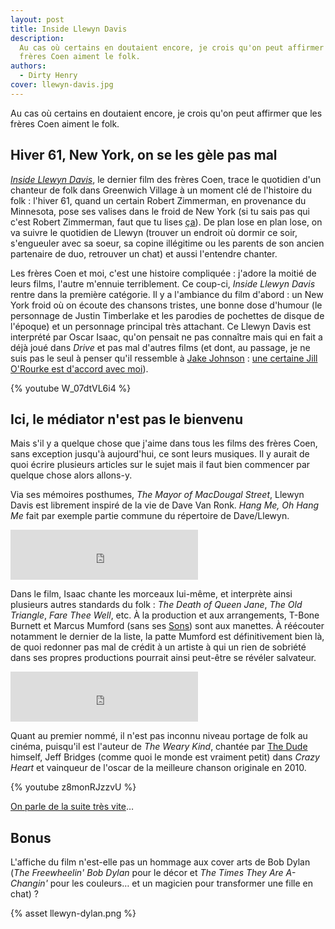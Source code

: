 ```yaml
---
layout: post
title: Inside Llewyn Davis
description:
  Au cas où certains en doutaient encore, je crois qu'on peut affirmer que les
  frères Coen aiment le folk.
authors:
  - Dirty Henry
cover: llewyn-davis.jpg
---
```


Au cas où certains en doutaient encore, je crois qu'on peut affirmer que les
frères Coen aiment le folk.

## Hiver 61, New York, on se les gèle pas mal

[_Inside Llewyn Davis_][1], le dernier film des frères Coen, trace le quotidien
d'un chanteur de folk dans Greenwich Village à un moment clé de l'histoire du
folk : l'hiver 61, quand un certain Robert Zimmerman, en provenance du
Minnesota, pose ses valises dans le froid de New York (si tu sais pas qui c'est
Robert Zimmerman, faut que tu lises [ça][2]). De plan lose en plan lose, on va
suivre le quotidien de Llewyn (trouver un endroit où dormir ce soir, s'engueuler
avec sa soeur, sa copine illégitime ou les parents de son ancien partenaire de
duo, retrouver un chat) et aussi l'entendre chanter.

Les frères Coen et moi, c'est une histoire compliquée : j'adore la moitié de
leurs films, l'autre m'ennuie terriblement. Ce coup-ci, _Inside Llewyn Davis_
rentre dans la première catégorie. Il y a l'ambiance du film d'abord : un New
York froid où on écoute des chansons tristes, une bonne dose d'humour (le
personnage de Justin Timberlake et les parodies de pochettes de disque de
l'époque) et un personnage principal très attachant. Ce Llewyn Davis est
interprété par Oscar Isaac, qu'on pensait ne pas connaître mais qui en fait a
déjà joué dans _Drive_ et pas mal d'autres films (et dont, au passage, je ne
suis pas le seul à penser qu'il ressemble à [Jake Johnson][3] : [une certaine
Jill O'Rourke est d'accord avec moi][4]).

{% youtube W_07dtVL6i4 %}

## Ici, le médiator n'est pas le bienvenu

Mais s'il y a quelque chose que j'aime dans tous les films des frères Coen, sans
exception jusqu'à aujourd'hui, ce sont leurs musiques. Il y aurait de quoi
écrire plusieurs articles sur le sujet mais il faut bien commencer par quelque
chose alors allons-y.

Via ses mémoires posthumes, _The Mayor of MacDougal Street_, Llewyn Davis est
librement inspiré de la vie de Dave Van Ronk. _Hang Me, Oh Hang Me_ fait par
exemple partie commune du répertoire de Dave/Llewyn.

<iframe src="https://embed.spotify.com/?uri=spotify:track:2f7J61lTrAUr9LwtzKRjUX" width="300" height="80" frameborder="0" allowtransparency="true"> </iframe>

Dans le film, Isaac chante les morceaux lui-même, et interprète ainsi plusieurs
autres standards du folk : _The Death of Queen Jane_, _The Old Triangle_, _Fare
Thee Well_, etc. À la production et aux arrangements, T-Bone Burnett et Marcus
Mumford (sans ses [Sons][5]) sont aux manettes. À réécouter notamment le dernier
de la liste, la patte Mumford est définitivement bien là, de quoi redonner pas
mal de crédit à un artiste à qui un rien de sobriété dans ses propres
productions pourrait ainsi peut-être se révéler salvateur.

<iframe src="https://embed.spotify.com/?uri=spotify:track:4uCdzs757AOdKFFiKg19gz" width="300" height="80" frameborder="0" allowtransparency="true"> </iframe>

Quant au premier nommé, il n'est pas inconnu niveau portage de folk au cinéma,
puisqu'il est l'auteur de _The Weary Kind_, chantée par [The Dude][6] himself,
Jeff Bridges (comme quoi le monde est vraiment petit) dans _Crazy Heart_ et
vainqueur de l'oscar de la meilleure chanson originale en 2010.

{% youtube z8monRJzzvU %}

[On parle de la suite très vite][7]…

## Bonus

L'affiche du film n'est-elle pas un hommage aux cover arts de Bob Dylan (_The
Freewheelin' Bob Dylan_ pour le décor et _The Times They Are A-Changin'_ pour
les couleurs… et un magicien pour transformer une fille en chat) ?

{% asset llewyn-dylan.png %}

[1]: http://www.allocine.fr/film/fichefilm_gen_cfilm=195051.html
[2]: https://deadrooster.org/zoom-sur-le-zim/
[3]: http://en.wikipedia.org/wiki/Jake_Johnson
[4]:
  http://www.crushable.com/2013/07/02/entertainment/inside-llewyn-davis-movie-trailer-justin-timberlake/
[5]: http://en.wikipedia.org/wiki/Mumford_%26_Sons
[6]: http://en.wikipedia.org/wiki/The_Big_Lebowski
[7]: https://deadrooster.org/outside-llewyn-davis/
